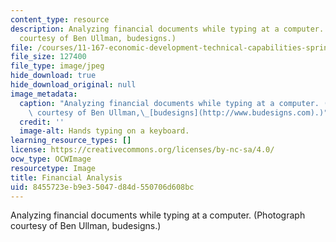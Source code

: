 ```yaml
---
content_type: resource
description: Analyzing financial documents while typing at a computer. (Photograph
  courtesy of Ben Ullman, budesigns.)
file: /courses/11-167-economic-development-technical-capabilities-spring-2004/8455723eb9e35047d84d550706d608bc_11-167s04.jpg
file_size: 127400
file_type: image/jpeg
hide_download: true
hide_download_original: null
image_metadata:
  caption: "Analyzing financial documents while typing at a computer. (Photograph\
    \ courtesy of Ben Ullman,\_[budesigns](http://www.budesigns.com).)"
  credit: ''
  image-alt: Hands typing on a keyboard.
learning_resource_types: []
license: https://creativecommons.org/licenses/by-nc-sa/4.0/
ocw_type: OCWImage
resourcetype: Image
title: Financial Analysis
uid: 8455723e-b9e3-5047-d84d-550706d608bc
---
```

Analyzing financial documents while typing at a computer. (Photograph courtesy of Ben Ullman, budesigns.)
